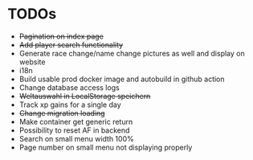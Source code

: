 # TODOs

- ~~Pagination on index page~~
- ~~Add player search functionality~~
- Generate race change/name change pictures as well and display on website
- i18n
- Build usable prod docker image and autobuild in github action
- Change database access logs
- ~~Weltauswahl in LocalStorage speichern~~
- Track xp gains for a single day
- ~~Change migration loading~~
- Make container get generic return
- Possibility to reset AF in backend
- Search on small menu width 100%
- Page number on small menu not displaying properly
